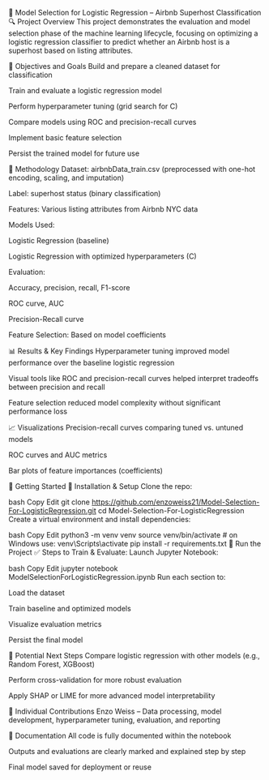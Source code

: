 🏡 Model Selection for Logistic Regression – Airbnb Superhost Classification
🔍 Project Overview
This project demonstrates the evaluation and model selection phase of the machine learning lifecycle, focusing on optimizing a logistic regression classifier to predict whether an Airbnb host is a superhost based on listing attributes.

🎯 Objectives and Goals
Build and prepare a cleaned dataset for classification

Train and evaluate a logistic regression model

Perform hyperparameter tuning (grid search for C)

Compare models using ROC and precision-recall curves

Implement basic feature selection

Persist the trained model for future use

🧠 Methodology
Dataset: airbnbData_train.csv (preprocessed with one-hot encoding, scaling, and imputation)

Label: superhost status (binary classification)

Features: Various listing attributes from Airbnb NYC data

Models Used:

Logistic Regression (baseline)

Logistic Regression with optimized hyperparameters (C)

Evaluation:

Accuracy, precision, recall, F1-score

ROC curve, AUC

Precision-Recall curve

Feature Selection: Based on model coefficients

📊 Results & Key Findings
Hyperparameter tuning improved model performance over the baseline logistic regression

Visual tools like ROC and precision-recall curves helped interpret tradeoffs between precision and recall

Feature selection reduced model complexity without significant performance loss

📈 Visualizations
Precision-recall curves comparing tuned vs. untuned models

ROC curves and AUC metrics

Bar plots of feature importances (coefficients)

🚀 Getting Started
🔧 Installation & Setup
Clone the repo:

bash
Copy
Edit
git clone https://github.com/enzoweiss21/Model-Selection-For-LogisticRegression.git
cd Model-Selection-For-LogisticRegression
Create a virtual environment and install dependencies:

bash
Copy
Edit
python3 -m venv venv
source venv/bin/activate  # on Windows use: venv\Scripts\activate
pip install -r requirements.txt
🧪 Run the Project
✅ Steps to Train & Evaluate:
Launch Jupyter Notebook:

bash
Copy
Edit
jupyter notebook ModelSelectionForLogisticRegression.ipynb
Run each section to:

Load the dataset

Train baseline and optimized models

Visualize evaluation metrics

Persist the final model

🔄 Potential Next Steps
Compare logistic regression with other models (e.g., Random Forest, XGBoost)

Perform cross-validation for more robust evaluation

Apply SHAP or LIME for more advanced model interpretability

👥 Individual Contributions
Enzo Weiss – Data processing, model development, hyperparameter tuning, evaluation, and reporting

📘 Documentation
All code is fully documented within the notebook

Outputs and evaluations are clearly marked and explained step by step

Final model saved for deployment or reuse

